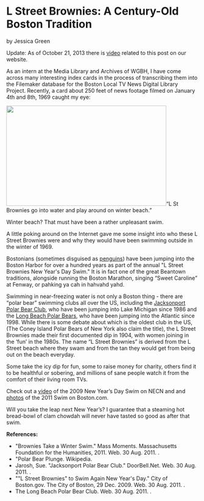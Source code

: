 # L Street Brownies: A Century-Old Boston Tradition

by Jessica
Green

Update: As of October 21, 2013 there is <a
href="http://bostonlocaltv.org/catalog/2394_00575">video</a> related to this
post on our
website.

As an intern at the Media Library and Archives of WGBH, I have come across
many interesting index cards in the process of transcribing them into the
Filemaker database for the Boston Local TV News Digital Library Project.
Recently, a card about 250 feet of news footage filmed on January 4th and 8th,
1969 caught my
eye:

<a
href="http://bostonlocaltv.org/blog/wp-content/uploads/2011/08/lstreet.jpg"><img
class="alignleft wp-image-396" title="lstreet" alt=""
src="http://bostonlocaltv.org/blog/wp-content/uploads/2011/08/lstreet.jpg"
width="420" height="263" /></a>“L St Brownies go into water and play around on
winter
beach.”

Winter beach? That must have been a rather unpleasant
swim.

A little poking around on the Internet gave me some insight into who these L
Street Brownies were and why they would have been swimming outside in the
winter of
1969.

Bostonians (sometimes disguised as <a
href="http://www.boston.com/news/local/massachusetts/gallery/1_1_11_polar_plunge?pg=5">penguins</a>)
have been jumping into the Boston Harbor for over a hundred years as part of
the annual "L Street Brownies New Year's Day Swim." It is in fact one of the
great Beantown traditions, alongside running the Boston Marathon, singing
“Sweet Caroline” at Fenway, or pahking ya cah in hahvahd
yahd.

Swimming in near-freezing water is not only a Boston thing - there are “polar
bear” swimming clubs all over the US, including the <a
href="http://doorbell.net/pbc/">Jacksonport Polar Bear Club</a>, who have been
jumping into Lake Michigan since 1986 and the <a
href="http://www.longbeachpolarbears.org/index.php">Long Beach Polar
Bears</a>, who have been jumping into the Atlantic since 1998. While there is
some debate about which is the oldest club in the US, (The Coney Island Polar
Bears of New York also claim the title), the L Street Brownies made their
first documented dip in 1904, with women joining in the ‘fun’ in the 1980s.
The name “L Street Brownies” is derived from the L Street beach where they
swam and from the tan they would get from being out on the beach
everyday.

Some take the icy dip for fun, some to raise money for charity, others find it
to be healthful or sobering, and millions of sane people watch it from the
comfort of their living room
TVs.

Check out a <a
href="http://www.necn.com/Boston/New-England/2009/01/01/L-Street-Brownies-plunge-into/1230833005.html">video</a>
of the 2009 New Year’s Day Swim on NECN and and <a
href="http://www.boston.com/news/local/massachusetts/gallery/1_1_11_polar_plunge/
">photos</a> of the 2011 Swim on
Boston.com.

Will you take the leap next New Year’s? I guarantee that a steaming hot
bread-bowl of clam chowdah will never have tasted so good as after that
swim.

<strong>References:</strong>
<ul>
	<li>"Brownies Take a Winter Swim." Mass Moments. Massachusetts Foundation for
the Humanities, 2011. Web. 30 Aug. 2011.
.</li>
	<li>"Polar Bear Plunge.
Wikipedia.</li>
	<li>Jarosh, Sue. "Jacksonport Polar Bear Club." DoorBell.Net. Web. 30 Aug.
2011.
.</li>
	<li>""L Street Brownies" to Swim Again New Year's Day." City of Boston.gov.
The City of Boston, 29 Dec. 2009. Web. 30 Aug. 2011.
.</li>
	<li>The Long Beach Polar Bear Club. Web. 30 Aug. 2011.
.</li>
</ul>
